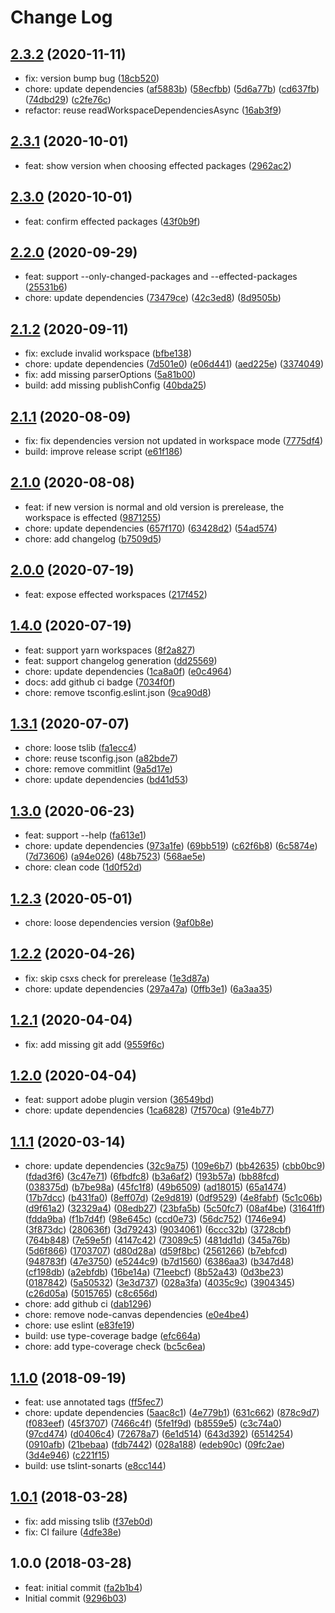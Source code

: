 # Change Log

## [2.3.2](https://github.com/plantain-00/npm-version-cli/compare/v2.3.1...v2.3.2) (2020-11-11)
  
* fix: version bump bug ([18cb520](https://github.com/plantain-00/npm-version-cli/commit/18cb520542caeddccc3cd9ff8bac7eed68cf3dc0))
* chore: update dependencies ([af5883b](https://github.com/plantain-00/npm-version-cli/commit/af5883b6d6b6e90ff2591c0d2c6798f022fc9e36)) ([58ecfbb](https://github.com/plantain-00/npm-version-cli/commit/58ecfbb9410f7e78d30f146af9a93db1aff24bcc)) ([5d6a77b](https://github.com/plantain-00/npm-version-cli/commit/5d6a77bf2994c3f0939ea32b6ffef30b1cbb68ad)) ([cd637fb](https://github.com/plantain-00/npm-version-cli/commit/cd637fbdf83127a4a6532d702411bae01cbaebee)) ([74dbd29](https://github.com/plantain-00/npm-version-cli/commit/74dbd29b1130ac8054e99b68133995fc74fff944)) ([c2fe76c](https://github.com/plantain-00/npm-version-cli/commit/c2fe76ce3c8a9aaba82db926abf2c8cead539ea7))
* refactor: reuse readWorkspaceDependenciesAsync ([16ab3f9](https://github.com/plantain-00/npm-version-cli/commit/16ab3f9e91abc577ff9907999bdfd953d4ce15b4))

## [2.3.1](https://github.com/plantain-00/npm-version-cli/compare/v2.3.0...v2.3.1) (2020-10-01)
  
* feat: show version when choosing effected packages ([2962ac2](https://github.com/plantain-00/npm-version-cli/commit/2962ac20049de487dd5b429066e9b77e9c158a38))

## [2.3.0](https://github.com/plantain-00/npm-version-cli/compare/v2.2.0...v2.3.0) (2020-10-01)
  
* feat: confirm effected packages ([43f0b9f](https://github.com/plantain-00/npm-version-cli/commit/43f0b9f4b7a0fe33f272450f16e3e4d25034086b))

## [2.2.0](https://github.com/plantain-00/npm-version-cli/compare/v2.1.2...v2.2.0) (2020-09-29)
  
* feat: support --only-changed-packages and --effected-packages ([25531b6](https://github.com/plantain-00/npm-version-cli/commit/25531b6c8628d9b5d517944b25cb780d2b6e3ebd))
* chore: update dependencies ([73479ce](https://github.com/plantain-00/npm-version-cli/commit/73479ce2be187817bfbb7c75d2b845b4eae53888)) ([42c3ed8](https://github.com/plantain-00/npm-version-cli/commit/42c3ed83be25e37797919833aa19d566c4ce0f40)) ([8d9505b](https://github.com/plantain-00/npm-version-cli/commit/8d9505b50e12f60e5e2dfe51104556f24cf3ac86))

## [2.1.2](https://github.com/plantain-00/npm-version-cli/compare/v2.1.1...v2.1.2) (2020-09-11)
  
* fix: exclude invalid workspace ([bfbe138](https://github.com/plantain-00/npm-version-cli/commit/bfbe1382806b2e98114087f9ea570aec95cf175a))
* chore: update dependencies ([7d501e0](https://github.com/plantain-00/npm-version-cli/commit/7d501e0fafd8b3857fada0edbfb39e812d600af7)) ([e06d441](https://github.com/plantain-00/npm-version-cli/commit/e06d4416f6171bc5b2b78c9407962587d52e727b)) ([aed225e](https://github.com/plantain-00/npm-version-cli/commit/aed225ea3c544dc633b1bd432381cec5395f6b37)) ([3374049](https://github.com/plantain-00/npm-version-cli/commit/33740496ee9888153b2fe956dde44fe6699a3865))
* fix: add missing parserOptions ([5a81b00](https://github.com/plantain-00/npm-version-cli/commit/5a81b002e965fc457f5fe9eb7329b3bf28ef1c60))
* build: add missing publishConfig ([40bda25](https://github.com/plantain-00/npm-version-cli/commit/40bda25fea03c128fcbf2245405fa49c16216560))

## [2.1.1](https://github.com/plantain-00/npm-version-cli/compare/v2.1.0...v2.1.1) (2020-08-09)
  
* fix: fix dependencies version not updated in workspace mode ([7775df4](https://github.com/plantain-00/npm-version-cli/commit/7775df45f5cf69151805b44f5fd0bba72eaa53ff))
* build: improve release script ([e61f186](https://github.com/plantain-00/npm-version-cli/commit/e61f186bc64f75ccb8f205b59cf06dfd6e23cc07))

## [2.1.0](https://github.com/plantain-00/npm-version-cli/compare/v2.0.0...v2.1.0) (2020-08-08)
  
* feat: if new version is normal and old version is prerelease, the workspace is effected ([9871255](https://github.com/plantain-00/npm-version-cli/commit/987125596e88b154e5a3fb08ebcf47f8559d306e))
* chore: update dependencies ([657f170](https://github.com/plantain-00/npm-version-cli/commit/657f1702d3747657a3f3f85e2fd7311dcea12f83)) ([63428d2](https://github.com/plantain-00/npm-version-cli/commit/63428d28b00ccf47d243b7df1835fd5cda75b93f)) ([54ad574](https://github.com/plantain-00/npm-version-cli/commit/54ad574dbbec27eef4f50548963e23c04fbba610))
* chore: add changelog ([b7509d5](https://github.com/plantain-00/npm-version-cli/commit/b7509d56f5ddc3833731ebb73102bc0a2f9d94c1))

## [2.0.0](https://github.com/plantain-00/npm-version-cli/compare/v1.4.0...v2.0.0) (2020-07-19)
  
* feat: expose effected workspaces ([217f452](https://github.com/plantain-00/npm-version-cli/commit/217f452b2f2f7eb2c1a165af9866851fcf1a05e8))

## [1.4.0](https://github.com/plantain-00/npm-version-cli/compare/v1.3.1...v1.4.0) (2020-07-19)
  
* feat: support yarn workspaces ([8f2a827](https://github.com/plantain-00/npm-version-cli/commit/8f2a827b57c64e2550f6321bb6b41aa696f4b777))
* feat: support changelog generation ([dd25569](https://github.com/plantain-00/npm-version-cli/commit/dd255697f2faebc9c6eaeae2326349ce99f9cd7d))
* chore: update dependencies ([1ca8a0f](https://github.com/plantain-00/npm-version-cli/commit/1ca8a0f0af1028e0122d68783e20c7d6774689d0)) ([e0c4964](https://github.com/plantain-00/npm-version-cli/commit/e0c4964c7df1defded452d68692584b38e6dc7fc))
* docs: add github ci badge ([7034f0f](https://github.com/plantain-00/npm-version-cli/commit/7034f0fa7493ae93c2d030a420f78d8e1472b22c))
* chore: remove tsconfig.eslint.json ([9ca90d8](https://github.com/plantain-00/npm-version-cli/commit/9ca90d865ff9ab8f632310eaafef0cd6ca34ec3a))

## [1.3.1](https://github.com/plantain-00/npm-version-cli/compare/v1.3.0...v1.3.1) (2020-07-07)
  
* chore: loose tslib ([fa1ecc4](https://github.com/plantain-00/npm-version-cli/commit/fa1ecc476607eabc01569aa1bd303faa153183e9))
* chore: reuse tsconfig.json ([a82bde7](https://github.com/plantain-00/npm-version-cli/commit/a82bde794b05182a9ca7b3486667d8b97c3c5479))
* chore: remove commitlint ([9a5d17e](https://github.com/plantain-00/npm-version-cli/commit/9a5d17e97cb270a924cf2b2b40acde2b9869a9fb))
* chore: update dependencies ([bd41d53](https://github.com/plantain-00/npm-version-cli/commit/bd41d530eaeab0476d6755026b410a7366ae9e1f))

## [1.3.0](https://github.com/plantain-00/npm-version-cli/compare/v1.2.3...v1.3.0) (2020-06-23)
  
* feat: support --help ([fa613e1](https://github.com/plantain-00/npm-version-cli/commit/fa613e13bd4d3e2129a3400b9cd253177a258737))
* chore: update dependencies ([973a1fe](https://github.com/plantain-00/npm-version-cli/commit/973a1fe8ca64a7cb52cb2ee7958cd8b83f5de018)) ([69bb519](https://github.com/plantain-00/npm-version-cli/commit/69bb519a1f66b4af42a17bd5c4ad31229bddd16e)) ([c62f6b8](https://github.com/plantain-00/npm-version-cli/commit/c62f6b8adf31f5a3382275d21e4dae4e7bc92f03)) ([6c5874e](https://github.com/plantain-00/npm-version-cli/commit/6c5874edbb24408d1193a59f44fa6cb7491c2673)) ([7d73606](https://github.com/plantain-00/npm-version-cli/commit/7d73606f2596ba7f284d2151d746b3af002d1e63)) ([a94e026](https://github.com/plantain-00/npm-version-cli/commit/a94e02624740ab6a2c6ecb63eb496b376708466b)) ([48b7523](https://github.com/plantain-00/npm-version-cli/commit/48b752320eec8462b37f28eda27e2738d69bceec)) ([568ae5e](https://github.com/plantain-00/npm-version-cli/commit/568ae5ec2778039f0a8cdee1310d339b96819aba))
* chore: clean code ([1d0f52d](https://github.com/plantain-00/npm-version-cli/commit/1d0f52d2b29566d61f248980d098eb744741ef87))

## [1.2.3](https://github.com/plantain-00/npm-version-cli/compare/v1.2.2...v1.2.3) (2020-05-01)
  
* chore: loose dependencies version ([9af0b8e](https://github.com/plantain-00/npm-version-cli/commit/9af0b8e08799f5dbe59dee830e6377edc44579ea))

## [1.2.2](https://github.com/plantain-00/npm-version-cli/compare/v1.2.1...v1.2.2) (2020-04-26)
  
* fix: skip csxs check for prerelease ([1e3d87a](https://github.com/plantain-00/npm-version-cli/commit/1e3d87ae887b39858255cd5b7d93eafdb10cbcf0))
* chore: update dependencies ([297a47a](https://github.com/plantain-00/npm-version-cli/commit/297a47a75b8da9a73a9788aa04f245fecf93e543)) ([0ffb3e1](https://github.com/plantain-00/npm-version-cli/commit/0ffb3e13403628673b9727d307573ecd70cd565c)) ([6a3aa35](https://github.com/plantain-00/npm-version-cli/commit/6a3aa358f31b8663cb445adf0fb7c0276586b0c3))

## [1.2.1](https://github.com/plantain-00/npm-version-cli/compare/v1.2.0...v1.2.1) (2020-04-04)
  
* fix: add missing git add ([9559f6c](https://github.com/plantain-00/npm-version-cli/commit/9559f6ce82000101aead08f57406a2e1a58389d7))

## [1.2.0](https://github.com/plantain-00/npm-version-cli/compare/v1.1.1...v1.2.0) (2020-04-04)
  
* feat: support adobe plugin version ([36549bd](https://github.com/plantain-00/npm-version-cli/commit/36549bd24fede8def979d3d71a8d668292aa443b))
* chore: update dependencies ([1ca6828](https://github.com/plantain-00/npm-version-cli/commit/1ca6828b94869275b4b7e6f427c9594605ceabf8)) ([7f570ca](https://github.com/plantain-00/npm-version-cli/commit/7f570ca1eb2e55d05c3d4d491fb4f1c205cdb634)) ([91e4b77](https://github.com/plantain-00/npm-version-cli/commit/91e4b77519d1a8624f21697b1151a04dad75e747))

## [1.1.1](https://github.com/plantain-00/npm-version-cli/compare/v1.1.0...v1.1.1) (2020-03-14)
  
* chore: update dependencies ([32c9a75](https://github.com/plantain-00/npm-version-cli/commit/32c9a759e508c6830ba74b298afec96fb134b695)) ([109e6b7](https://github.com/plantain-00/npm-version-cli/commit/109e6b7e91d5f56217c573519c7cfcf52b8bf482)) ([bb42635](https://github.com/plantain-00/npm-version-cli/commit/bb42635419fe5321bd82f8660d0a76987e507788)) ([cbb0bc9](https://github.com/plantain-00/npm-version-cli/commit/cbb0bc9592e7b85b542760666502b9dd7275c960)) ([fdad3f6](https://github.com/plantain-00/npm-version-cli/commit/fdad3f6ae93214f26ec7c7e7d9fb91a9298bc8fe)) ([3c47e71](https://github.com/plantain-00/npm-version-cli/commit/3c47e71e2d684ca076b2912eaeedc5a7c65456e4)) ([6fbdfc8](https://github.com/plantain-00/npm-version-cli/commit/6fbdfc8e84da11f4722f19ca2390472e404cc56f)) ([b3a6af2](https://github.com/plantain-00/npm-version-cli/commit/b3a6af2babac7ce13ba1da7c41d3bd30d44eb4aa)) ([193b57a](https://github.com/plantain-00/npm-version-cli/commit/193b57a560e82b3e828923f18a972348692f2910)) ([bb88fcd](https://github.com/plantain-00/npm-version-cli/commit/bb88fcd98187937c215ea0845be7fce4d9d0d9e0)) ([038375d](https://github.com/plantain-00/npm-version-cli/commit/038375d430155cc82e936a5e267dee198f36bf74)) ([b7be98a](https://github.com/plantain-00/npm-version-cli/commit/b7be98a309e3ba975017928811fb340cc171a049)) ([45fc1f8](https://github.com/plantain-00/npm-version-cli/commit/45fc1f8117c1f74c6d46b32a90bc72b6443c4069)) ([49b6509](https://github.com/plantain-00/npm-version-cli/commit/49b65094de20ab0b817a9a18701351fff736e773)) ([ad18015](https://github.com/plantain-00/npm-version-cli/commit/ad18015f4e05f6062f4f912985332ab0fd96cffd)) ([65a1474](https://github.com/plantain-00/npm-version-cli/commit/65a147482a4587a11e62a7ea4266ae80870bfa2f)) ([17b7dcc](https://github.com/plantain-00/npm-version-cli/commit/17b7dcce6f3c8bb9ea9d1004893c7c358e4edb2d)) ([b431fa0](https://github.com/plantain-00/npm-version-cli/commit/b431fa059bbbd6d647cd7d35aa06fb8af278ee52)) ([8eff07d](https://github.com/plantain-00/npm-version-cli/commit/8eff07d43e3ffb1fddfe752f147c6e3b72375e05)) ([2e9d819](https://github.com/plantain-00/npm-version-cli/commit/2e9d8194d5b2d2d19403281205760cad5a76176d)) ([0df9529](https://github.com/plantain-00/npm-version-cli/commit/0df9529d1ace0efa5e4ff48325cf8d4d2def2db5)) ([4e8fabf](https://github.com/plantain-00/npm-version-cli/commit/4e8fabf853508d9e3c8c8159bf26fd00b56f04f8)) ([5c1c06b](https://github.com/plantain-00/npm-version-cli/commit/5c1c06b7d630d7efe914bb2a2b2b41a51910536f)) ([d9f61a2](https://github.com/plantain-00/npm-version-cli/commit/d9f61a21c69150bfe60911edfbbeaf09c63a926f)) ([32329a4](https://github.com/plantain-00/npm-version-cli/commit/32329a49ffd86b6c8a11d6efa74abe77a7fb4c1e)) ([08edb27](https://github.com/plantain-00/npm-version-cli/commit/08edb27f2b3966b13f0a525f28f78615d3845a7a)) ([23bfa5b](https://github.com/plantain-00/npm-version-cli/commit/23bfa5b7651b75cabdd8660d6fa2a6f0f837681f)) ([5c50fc7](https://github.com/plantain-00/npm-version-cli/commit/5c50fc7ccd99df1156c7c159c59d232b631f4e11)) ([08af4be](https://github.com/plantain-00/npm-version-cli/commit/08af4be21f946dad39b0aaf9db290de5cee1cd36)) ([31641ff](https://github.com/plantain-00/npm-version-cli/commit/31641ffaac1d758f45759d6997c8c244d8143db9)) ([fdda9ba](https://github.com/plantain-00/npm-version-cli/commit/fdda9ba1c4d64fa4600872e263e6a705af1e8ec2)) ([f1b7d4f](https://github.com/plantain-00/npm-version-cli/commit/f1b7d4ff3573d3f9b3fa68178a4abd447a7356fc)) ([98e645c](https://github.com/plantain-00/npm-version-cli/commit/98e645ce07c684ba9b8636a9e1ab4aa59540fca1)) ([ccd0e73](https://github.com/plantain-00/npm-version-cli/commit/ccd0e7384007578fb0d486043dc2564b9cbbe6af)) ([56dc752](https://github.com/plantain-00/npm-version-cli/commit/56dc752ea038e7e67a8551f268db5afa77b929ef)) ([1746e94](https://github.com/plantain-00/npm-version-cli/commit/1746e945eec56f76a98f3989697cf2a7243367b4)) ([3f873dc](https://github.com/plantain-00/npm-version-cli/commit/3f873dc1826e59ec0b1e60d52b9e40d8df08f7f2)) ([280636f](https://github.com/plantain-00/npm-version-cli/commit/280636fb68d46ae3cfd2fa22484d9c9e3293e25e)) ([3d79243](https://github.com/plantain-00/npm-version-cli/commit/3d79243672bd42db3c30bd7867a282fbcc393105)) ([9034061](https://github.com/plantain-00/npm-version-cli/commit/90340618a02f5cda528bd57f55bcd6e2998e1773)) ([6ccc32b](https://github.com/plantain-00/npm-version-cli/commit/6ccc32b517b06f58ec9d36ac6f5b2e2d3e868b42)) ([3728cbf](https://github.com/plantain-00/npm-version-cli/commit/3728cbf0240fc4425cd1cc77da75f73fa5bc7fbd)) ([764b848](https://github.com/plantain-00/npm-version-cli/commit/764b8487a788353d77a210145fb2ded26522ea36)) ([7e59e5f](https://github.com/plantain-00/npm-version-cli/commit/7e59e5fc47fc7bf22a3cd677a31a13c75b99661e)) ([4147c42](https://github.com/plantain-00/npm-version-cli/commit/4147c42953ef7568157d63741f543dfcc3e29569)) ([73089c5](https://github.com/plantain-00/npm-version-cli/commit/73089c59b7bf8cda72f8e29c1aa0db436bddefb7)) ([481dd1d](https://github.com/plantain-00/npm-version-cli/commit/481dd1d460abdbf9a13ed2b1f5d40840e4f1bf91)) ([345a76b](https://github.com/plantain-00/npm-version-cli/commit/345a76bb36ee94f6c1776130382a21877e84f593)) ([5d6f866](https://github.com/plantain-00/npm-version-cli/commit/5d6f8663701828f4ff9a91c69828779e4c3620bc)) ([1703707](https://github.com/plantain-00/npm-version-cli/commit/17037076aa7e2a74dabeee666c9f57be3904b1af)) ([d80d28a](https://github.com/plantain-00/npm-version-cli/commit/d80d28a4c79f293e9343bba763b4bb7f15d201f4)) ([d59f8bc](https://github.com/plantain-00/npm-version-cli/commit/d59f8bc679d0da7b6aee163f2c7129821dffa767)) ([2561266](https://github.com/plantain-00/npm-version-cli/commit/2561266acf45322e3f607a13624776d0758f78bf)) ([b7ebfcd](https://github.com/plantain-00/npm-version-cli/commit/b7ebfcd28e6a0d39b3eacd8d520b1a38fcdb8194)) ([948783f](https://github.com/plantain-00/npm-version-cli/commit/948783f584371da1b5bacd5aaf7a62ab6879d407)) ([47e3750](https://github.com/plantain-00/npm-version-cli/commit/47e375068e786cc696140a41b8c4558ef8566cee)) ([e5244c9](https://github.com/plantain-00/npm-version-cli/commit/e5244c96ae732c0ddfe7bf80c52f767917c49484)) ([b7d1560](https://github.com/plantain-00/npm-version-cli/commit/b7d15603304887c23cd35c1d1406c0be2d40fe17)) ([6386aa3](https://github.com/plantain-00/npm-version-cli/commit/6386aa3b94da3a681769085eeab0c235669ef10d)) ([b347d48](https://github.com/plantain-00/npm-version-cli/commit/b347d4869cb7839dbcc06aa3615fb28bee099385)) ([cf198db](https://github.com/plantain-00/npm-version-cli/commit/cf198dba0942a2be01c90bbc14bc8ed214b3c5cb)) ([a2ebfdb](https://github.com/plantain-00/npm-version-cli/commit/a2ebfdb16a7904a72e33e64d7be6d05e39394489)) ([16be14a](https://github.com/plantain-00/npm-version-cli/commit/16be14a2c2d2dc1ec6c60d34c5a886409012d21d)) ([71eebcf](https://github.com/plantain-00/npm-version-cli/commit/71eebcfef607365919527241002524c2eb129e8a)) ([8b52a43](https://github.com/plantain-00/npm-version-cli/commit/8b52a438dfb1eed302fc7c9eddeed79527fd8b02)) ([0d3be23](https://github.com/plantain-00/npm-version-cli/commit/0d3be239aba08740cd69945f74ffb7bd47245714)) ([0187842](https://github.com/plantain-00/npm-version-cli/commit/0187842bd9303531c51a03a7ef019ee3861162f6)) ([5a50532](https://github.com/plantain-00/npm-version-cli/commit/5a50532e20ce3758d85709e62739128be5c61774)) ([3e3d737](https://github.com/plantain-00/npm-version-cli/commit/3e3d737a4aa8d8b87fe81526bf66ab71fe3e1b74)) ([028a3fa](https://github.com/plantain-00/npm-version-cli/commit/028a3fafbf575591473c1965924302849d36d857)) ([4035c9c](https://github.com/plantain-00/npm-version-cli/commit/4035c9c8ecee8812a43d81bc2d708f5e1b6eb9c5)) ([3904345](https://github.com/plantain-00/npm-version-cli/commit/3904345884d9175cf60fe0cfd1497642fd792f04)) ([c26d05a](https://github.com/plantain-00/npm-version-cli/commit/c26d05a067b4269ad99a14602efe9e96f9f63816)) ([5015765](https://github.com/plantain-00/npm-version-cli/commit/5015765c7496f80ed0e0ba3935cee0b758632a45)) ([c8c656d](https://github.com/plantain-00/npm-version-cli/commit/c8c656dcbc656f23d38d217677bf43f06f9af270))
* chore: add github ci ([dab1296](https://github.com/plantain-00/npm-version-cli/commit/dab1296d0b67ef377a0f6ae562d4bb0948c1fef6))
* chore: remove node-canvas dependencies ([e0e4be4](https://github.com/plantain-00/npm-version-cli/commit/e0e4be4846ffc51ae2b5bf6a1f6613701cdba1b7))
* chore: use eslint ([e83fe19](https://github.com/plantain-00/npm-version-cli/commit/e83fe19a4dee7ac38cd91c49246d7a7a18caa636))
* build: use type-coverage badge ([efc664a](https://github.com/plantain-00/npm-version-cli/commit/efc664a9ccf50711b3fb847ad87726a404828403))
* chore: add type-coverage check ([bc5c6ea](https://github.com/plantain-00/npm-version-cli/commit/bc5c6ea6c6a5a75ff7633d0b3eca292906fde9ad))

## [1.1.0](https://github.com/plantain-00/npm-version-cli/compare/v1.0.1...v1.1.0) (2018-09-19)
  
* feat: use annotated tags ([ff5fec7](https://github.com/plantain-00/npm-version-cli/commit/ff5fec7743462bed05b9bb8d3ff674b2c6acf334))
* chore: update dependencies ([5aac8c1](https://github.com/plantain-00/npm-version-cli/commit/5aac8c1ceefdeb16a6036c2cd0341e303b9a7932)) ([4e779b1](https://github.com/plantain-00/npm-version-cli/commit/4e779b1f8dd75c5e803097e385e0888595aa79fe)) ([631c662](https://github.com/plantain-00/npm-version-cli/commit/631c662aea7ffe2db6d4a2d1cc0bbc9876fecdab)) ([878c9d7](https://github.com/plantain-00/npm-version-cli/commit/878c9d7cb47165d6551554472169027b1e6bcbfd)) ([f083eef](https://github.com/plantain-00/npm-version-cli/commit/f083eef57deb34db15b65180c4545f18c7a16f20)) ([45f3707](https://github.com/plantain-00/npm-version-cli/commit/45f370710d9f3d5050268effb466029597278530)) ([7466c4f](https://github.com/plantain-00/npm-version-cli/commit/7466c4f01409c21a7a9a3edd2b47c50ccb3b5dda)) ([5fe1f9d](https://github.com/plantain-00/npm-version-cli/commit/5fe1f9dd980be9714441329b2a94ae40bcc31c39)) ([b8559e5](https://github.com/plantain-00/npm-version-cli/commit/b8559e531e1e8d41b1f9f848207f77d166a22366)) ([c3c74a0](https://github.com/plantain-00/npm-version-cli/commit/c3c74a03ae14d5c022a966576652797945ca70b5)) ([97cd474](https://github.com/plantain-00/npm-version-cli/commit/97cd4744b82268f9e52a079d4f27412a72cc64d8)) ([d0406c4](https://github.com/plantain-00/npm-version-cli/commit/d0406c4ba43cb2eda8d24c298fbfea335238c89f)) ([72678a7](https://github.com/plantain-00/npm-version-cli/commit/72678a79bd50fd70eff0e180f3c63695a4da17b0)) ([6e1d514](https://github.com/plantain-00/npm-version-cli/commit/6e1d51424009cc72bcc946d93d12a777c47d64db)) ([643d392](https://github.com/plantain-00/npm-version-cli/commit/643d39264e11ff4902165c706f17caa171e3119b)) ([6514254](https://github.com/plantain-00/npm-version-cli/commit/65142543c2369794f08f77f60528a19ccfd3cfca)) ([0910afb](https://github.com/plantain-00/npm-version-cli/commit/0910afb13d9c3b8bf199718ea744e4ecd2403d61)) ([21bebaa](https://github.com/plantain-00/npm-version-cli/commit/21bebaac4c538255fd183c10bad0950af9f89d18)) ([fdb7442](https://github.com/plantain-00/npm-version-cli/commit/fdb74428f0a8f844bd573ffe9a21130a803754f3)) ([028a188](https://github.com/plantain-00/npm-version-cli/commit/028a188b65663992f4239984a4fb6a03e7fcd417)) ([edeb90c](https://github.com/plantain-00/npm-version-cli/commit/edeb90ccefb9a45e7352c7436c55cd4b2a0b274e)) ([09fc2ae](https://github.com/plantain-00/npm-version-cli/commit/09fc2ae903c104276b1d4c7a2c3584e00d728803)) ([3d4e946](https://github.com/plantain-00/npm-version-cli/commit/3d4e94610d655341b49f0c06dcb5cd031fd615c4)) ([c221f15](https://github.com/plantain-00/npm-version-cli/commit/c221f15ab14d2aaa72e4a4ca17ac0e9801222d18))
* build: use tslint-sonarts ([e8cc144](https://github.com/plantain-00/npm-version-cli/commit/e8cc1447f5b15d6714ced219a1366429e4cd4ed9))

## [1.0.1](https://github.com/plantain-00/npm-version-cli/compare/v1.0.0...v1.0.1) (2018-03-28)
  
* fix: add missing tslib ([f37eb0d](https://github.com/plantain-00/npm-version-cli/commit/f37eb0de407488af0fb25297a646bccc7f67f408))
* fix: CI failure ([4dfe38e](https://github.com/plantain-00/npm-version-cli/commit/4dfe38e6e0f4e4fbee699cdd35515bdc563de14a))

## 1.0.0 (2018-03-28)
  
* feat: initial commit ([fa2b1b4](https://github.com/plantain-00/npm-version-cli/commit/fa2b1b4ac6f10b6e72a1ca1cce3472ca226ed559))
* Initial commit ([9296b03](https://github.com/plantain-00/npm-version-cli/commit/9296b039b583aac0b98135ae76ac3aaef60fe1d7))
